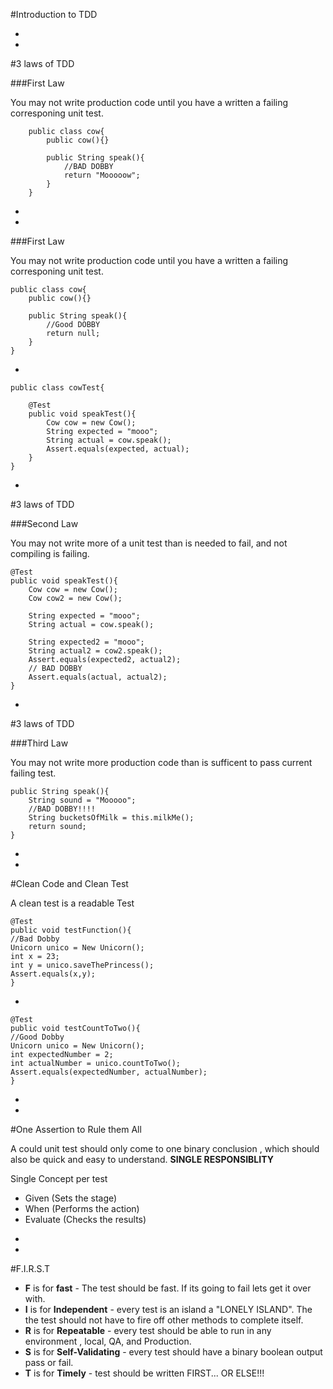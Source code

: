 #Introduction to TDD



-
-
#3 laws of TDD

###First Law

You may not write production code until you have a written a failing corresponing unit test.

```
	public class cow{
		public cow(){}
		
		public String speak(){
			//BAD DOBBY
			return "Mooooow";
		}
	}

```

-
-
###First Law

You may not write production code until you have a written a failing corresponing unit test.

```
public class cow{
	public cow(){}
	
	public String speak(){
		//Good DOBBY
		return null;
	}
}

```
-

```
public class cowTest{
	
	@Test
	public void speakTest(){
		Cow cow = new Cow();
		String expected = "mooo";
		String actual = cow.speak();
		Assert.equals(expected, actual);
	}
}
```
-
#3 laws of TDD

###Second Law

You may not write more of a unit test than is needed to fail, and not compiling is failing.

```
@Test
public void speakTest(){
	Cow cow = new Cow();
	Cow cow2 = new Cow();
	
	String expected = "mooo";
	String actual = cow.speak();
	
	String expected2 = "mooo";
	String actual2 = cow2.speak();
	Assert.equals(expected2, actual2);
	// BAD DOBBY
	Assert.equals(actual, actual2);
}
```

-
#3 laws of TDD

###Third Law

You may not write more production code than is sufficent to pass current failing test.

```
public String speak(){
	String sound = "Mooooo";
	//BAD DOBBY!!!!
	String bucketsOfMilk = this.milkMe();
	return sound;
}
```

-
-

#Clean Code and Clean Test

A clean test is a readable Test

```
@Test
public void testFunction(){
//Bad Dobby
Unicorn unico = New Unicorn();
int x = 23;
int y = unico.saveThePrincess();
Assert.equals(x,y);
}

```

-
```
@Test
public void testCountToTwo(){
//Good Dobby
Unicorn unico = New Unicorn();
int expectedNumber = 2;
int actualNumber = unico.countToTwo();
Assert.equals(expectedNumber, actualNumber);
}
```
-
-
#One Assertion to Rule them All

A could unit test should only come to one binary conclusion , which should also be quick and easy to understand. **SINGLE RESPONSIBLITY**

Single Concept per test

* Given (Sets the stage)
* When (Performs the action)
* Evaluate (Checks the results)

-
-
#F.I.R.S.T

* **F** is for **fast** - The test should be fast. If its going to fail lets get it over with.
* **I** is for **Independent** - every test is an island a "LONELY ISLAND". The the test should not have to fire off other methods to complete itself.
* **R** is for **Repeatable** - every test should be able to run in any environment , local, QA, and Production.
* **S** is for **Self-Validating** - every test should have a binary boolean output pass or fail.
* **T** is for **Timely** - test should be written FIRST... OR ELSE!!! 
